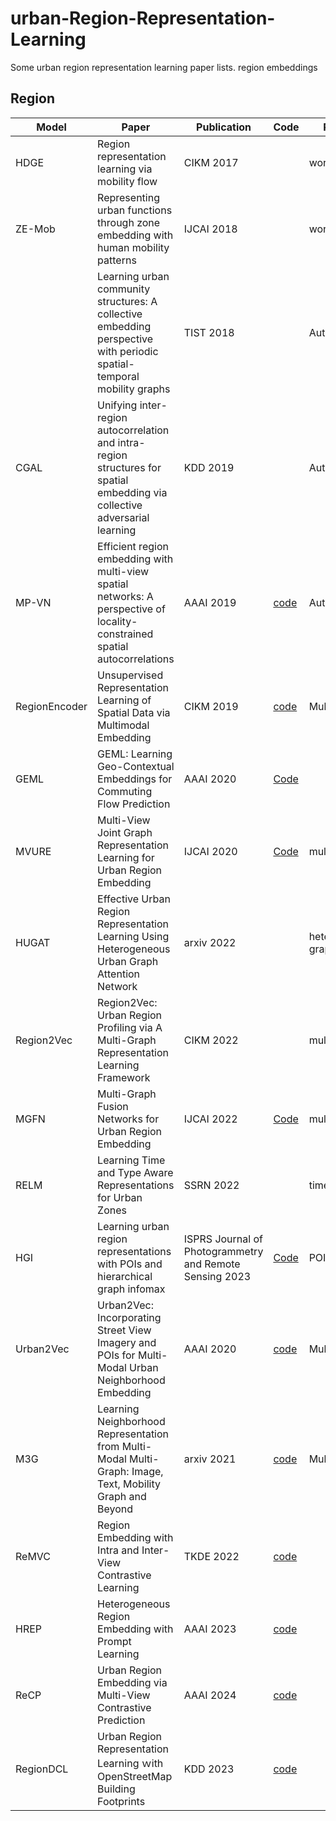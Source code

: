 # urban-Region-Representation-Learning
Some urban region representation learning paper lists. region embeddings


## Region

| Model      | Paper                                                        | Publication                                             | Code                                                 | Remarks             | Paper             |
| ---------- | ------------------------------------------------------------ | ------------------------------------------------------- | ---------------------------------------------------- | ------------------- |-------------------|
| HDGE       | Region representation learning via mobility flow             | CIKM 2017                                               |                                                      | word2vec            | [paper](https://dl.acm.org/doi/10.1145/3132847.3133006) |
| ZE-Mob     | Representing urban functions through zone embedding with human mobility patterns | IJCAI 2018                                              |                                                      | word2vec            | [paper](https://www.ijcai.org/proceedings/2018/0545.pdf) |
|            | Learning urban community structures: A collective embedding perspective with periodic spatial-temporal mobility graphs | TIST 2018                                               |                                                      | Auto-Encoder        | [paper](https://dl.acm.org/doi/pdf/10.1145/3209686) |
| CGAL       | Unifying inter-region autocorrelation and intra-region structures for spatial embedding via collective adversarial learning | KDD 2019                                                |                                                      | Auto-Encoder        | [paper](http://urban-computing.com/pdf/yunchao.pdf) |
| MP-VN      | Efficient region embedding with multi-view spatial networks: A perspective of locality-constrained spatial autocorrelations | AAAI 2019                                               | [code](https://github.com/porterjenkins/region-encoder/tree/master/model)                                                     | Auto-Encoder        | [paper](https://ojs.aaai.org/index.php/AAAI/article/download/3879/3757) |
| RegionEncoder | Unsupervised Representation Learning of Spatial Data via Multimodal Embedding | CIKM 2019                                               | [code](https://github.com/porterjenkins/region-encoder)                                                     | Multimodal          | [paper](https://dl.acm.org/doi/pdf/10.1145/3357384.3358001) |
| GEML       | GEML: Learning Geo-Contextual Embeddings for Commuting Flow Prediction | AAAI 2020                                               | [Code](https://github.com/jackmiemie/GMEL)                   |                     | [paper](https://arxiv.org/pdf/2005.01690) |
| MVURE      | Multi-View Joint Graph Representation Learning for Urban Region Embedding | IJCAI 2020                                              | [Code](https://github.com/mingyangzhang/mv-region-embedding) | multi-graph         | [paper](https://www.ijcai.org/proceedings/2020/0611.pdf) |
| HUGAT      | Effective Urban Region Representation Learning Using Heterogeneous Urban Graph Attention Network | arxiv 2022                                              |                                                      | heterogeneous graph | [paper](https://arxiv.org/pdf/2202.09021) |
| Region2Vec | Region2Vec: Urban Region Profiling via A Multi-Graph Representation Learning Framework | CIKM 2022                                               |                                                      | multi-graph         | [paper](https://arxiv.org/pdf/2202.02074) |
| MGFN       | Multi-Graph Fusion Networks for Urban Region Embedding       | IJCAI 2022                                              | [Code](https://github.com/wushangbin/MGFN)                   | multi-graph         | [paper](https://arxiv.org/pdf/2201.09760) |
| RELM       | Learning Time and Type Aware Representations for Urban Zones | SSRN 2022                                               |                                                      | time-aware          | [paper](https://papers.ssrn.com/sol3/papers.cfm?abstract_id=4056772) |
| HGI        | Learning urban region representations with POIs and hierarchical graph infomax | ISPRS Journal of Photogrammetry and Remote Sensing 2023 | [Code](https://github.com/RightBank/HGI)                     | POI-Region          | [paper](https://www.sciencedirect.com/science/article/abs/pii/S0924271622003148) |
| Urban2Vec  | Urban2Vec: Incorporating Street View Imagery and POIs for Multi-Modal Urban Neighborhood Embedding | AAAI 2020                                               | [code](https://github.com/wangzhecheng/urban2vec_)                                                      | Multimodal          | [paper](https://arxiv.org/pdf/2001.11101) |
| M3G    | Learning Neighborhood Representation from Multi-Modal Multi-Graph: Image, Text, Mobility Graph and Beyond | arxiv 2021                                              | [code](https://github.com/tianyuanhuang/M3G)                                                     | Multimodal          | [paper](https://arxiv.org/pdf/2105.02489) |
| ReMVC    | Region Embedding with Intra and Inter-View Contrastive Learning| TKDE 2022                                              | [code](https://github.com/Liang-NTU/ReMVC)                                                   |          | [paper](https://arxiv.org/pdf/2211.08975) |
| HREP    | Heterogeneous Region Embedding with Prompt Learning | AAAI 2023                                              | [code](https://github.com/slzhou-xy/HREP/tree/main)                                                     |           | [paper](https://ojs.aaai.org/index.php/AAAI/article/download/25625/25397) |
|ReCP| Urban Region Embedding via Multi-View Contrastive Prediction | AAAI 2024|  [code](https://github.com/lizc-sdu/ReCP/tree/main) | | [paper](https://arxiv.org/pdf/2312.09681)|
|RegionDCL| Urban Region Representation Learning ｗith OpenStreetMap Building Footprints | KDD 2023 | [code](https://github.com/LightChaser666/RegionDCL/tree/master)| | [paper](https://dl.acm.org/doi/pdf/10.1145/3580305.3599538)|
